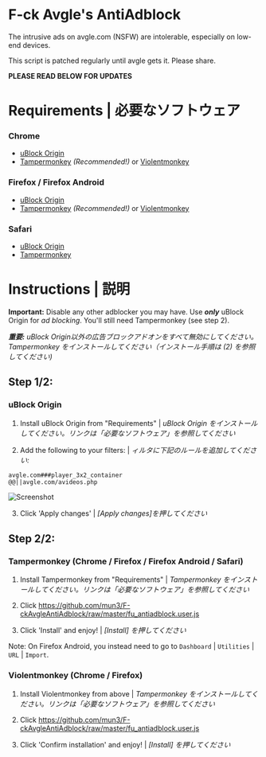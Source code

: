 # F-ck Avgle's AntiAdblock
The intrusive ads on avgle.com (NSFW) are intolerable, especially on low-end devices.

This script is patched regularly until avgle gets it. Please share.

**PLEASE READ BELOW FOR UPDATES**

# Requirements | 必要なソフトウェア
### Chrome
* [uBlock Origin](https://chrome.google.com/webstore/detail/ublock-origin/cjpalhdlnbpafiamejdnhcphjbkeiagm)
* [Tampermonkey](https://chrome.google.com/webstore/detail/tampermonkey/dhdgffkkebhmkfjojejmpbldmpobfkfo) _(Recommended!)_ or [Violentmonkey](https://chrome.google.com/webstore/detail/violentmonkey/jinjaccalgkegednnccohejagnlnfdag)

### Firefox / Firefox Android
* [uBlock Origin](https://addons.mozilla.org/addon/ublock-origin/)
* [Tampermonkey](https://addons.mozilla.org/en-US/firefox/addon/tampermonkey/) _(Recommended!)_ or [Violentmonkey](https://addons.mozilla.org/en-US/firefox/addon/violentmonkey/)

### Safari
* [uBlock Origin](https://github.com/el1t/uBlock-Safari/releases/download/1.14.14/uBlock0.safariextz)
* [Tampermonkey](http://tampermonkey.net/?browser=safari)

# Instructions | 説明

**Important:** Disable any other adblocker you may have. Use **_only_** uBlock Origin for _ad blocking_. You'll still need Tampermonkey (see step 2).

_**重要:** uBlock Origin以外の広告ブロックアドオンをすべて無効にしてください。Tampermonkey をインストールしてください（インストール手順は (2) を参照してください)_

## Step 1/2:
### uBlock Origin

1. Install uBlock Origin from "Requirements" | _uBlock Origin をインストールしてください。リンクは「必要なソフトウェア」を参照してください_

2. Add the following to your filters: | _ィルタに下記のルールを追加してください:_

```
avgle.com###player_3x2_container
@@||avgle.com/avideos.php
```

![Screenshot](https://i.imgur.com/Bj2UXSE.png)

3. Click 'Apply changes' | _[Apply changes]を押してください_


## Step 2/2:
### Tampermonkey (Chrome / Firefox / Firefox Android / Safari) 

1. Install Tampermonkey from "Requirements" | _Tampermonkey をインストールしてください。リンクは「必要なソフトウェア」を参照してください_

2. Click https://github.com/mun3/F-ckAvgleAntiAdblock/raw/master/fu_antiadblock.user.js

3. Click 'Install' and enjoy! | _[Install] を押してください_

Note: On Firefox Android, you instead need to go to `Dashboard` | `Utilities` | `URL` | `Import`.

### Violentmonkey (Chrome / Firefox)

1. Install Violentmonkey from above | _Tampermonkey をインストールしてください。リンクは「必要なソフトウェア」を参照してください_

2. Click https://github.com/mun3/F-ckAvgleAntiAdblock/raw/master/fu_antiadblock.user.js

3. Click 'Confirm installation' and enjoy! | _[Install] を押してください_
